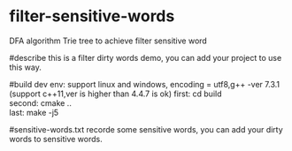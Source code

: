 # filter-sensitive-words
DFA algorithm Trie tree to achieve filter sensitive word

#describe
this is a filter dirty words demo, you can add your project to use this way.

#build
dev env: support linux and windows, encoding = utf8,g++ -ver 7.3.1 (support c++11,ver is higher than 4.4.7 is ok)
first:   cd build  
second:  cmake ..  
last:    make -j5  

#sensitive-words.txt
recorde some sensitive words, you can add your dirty words to sensitive words.
